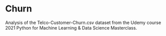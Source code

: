# Churn

Analysis of the Telco-Customer-Churn.csv dataset from the Udemy course 2021 Python for Machine Learning & Data Science Masterclass.
